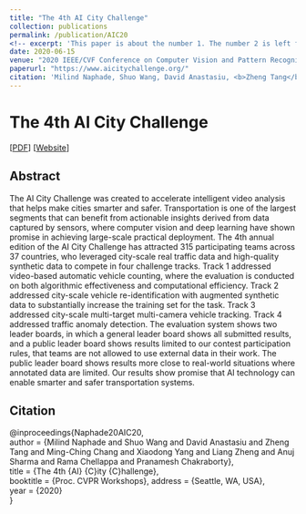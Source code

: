 ```yaml
---
title: "The 4th AI City Challenge"
collection: publications
permalink: /publication/AIC20
<!-- excerpt: 'This paper is about the number 1. The number 2 is left for future work.' -->
date: 2020-06-15
venue: "2020 IEEE/CVF Conference on Computer Vision and Pattern Recognition - 4th AI City Challenge Workshop"
paperurl: "https://www.aicitychallenge.org/"
citation: 'Milind Naphade, Shuo Wang, David Anastasiu, <b>Zheng Tang</b>, Ming-Ching Chang, Xiaodong Yang, Liang Zheng, Anuj Sharma, Rama Chellappa and Pranamesh Chakraborty. "The 4th AI City Challenge". <i>Proceedings of 2020 IEEE/CVF Conference on Computer Vision and Pattern Recognition Workshops (CVPRW 2020)</i>. 2020.'
---
```

# The 4th AI City Challenge

[<a href="https://www.aicitychallenge.org/">PDF</a>]
[<a href="https://www.aicitychallenge.org/">Website</a>]

## Abstract
The AI City Challenge was created to accelerate intelligent video analysis that helps make cities smarter and safer. Transportation is one of the largest segments that can benefit from actionable insights derived from data captured by sensors, where computer vision and deep learning have shown promise in achieving large-scale practical deployment. The 4th annual edition of the AI City Challenge has attracted 315 participating teams across 37 countries, who leveraged city-scale real traffic data and high-quality synthetic data to compete in four challenge tracks. Track 1 addressed video-based automatic vehicle counting, where the evaluation is conducted on both algorithmic effectiveness and computational efficiency. Track 2 addressed city-scale vehicle re-identification with augmented synthetic data to substantially increase the training set for the task. Track 3 addressed city-scale multi-target multi-camera vehicle tracking. Track 4 addressed traffic anomaly detection. The evaluation system shows two leader boards, in which a general leader board shows all submitted results, and a public leader board shows results limited to our contest participation rules, that teams are not allowed to use external data in their work. The public leader board shows results more close to real-world situations where annotated data are limited. Our results show promise that AI technology can enable smarter and safer transportation systems.

## Citation
@inproceedings{Naphade20AIC20,  
author = {Milind Naphade and Shuo Wang and David Anastasiu and Zheng Tang and Ming-Ching Chang and Xiaodong Yang and Liang Zheng and Anuj Sharma and Rama Chellappa and Pranamesh Chakraborty},  
title = {The 4th {AI} {C}ity {C}hallenge},  
booktitle = {Proc. CVPR Workshops}, 
address = {Seattle, WA, USA},  
year = {2020}  
}
